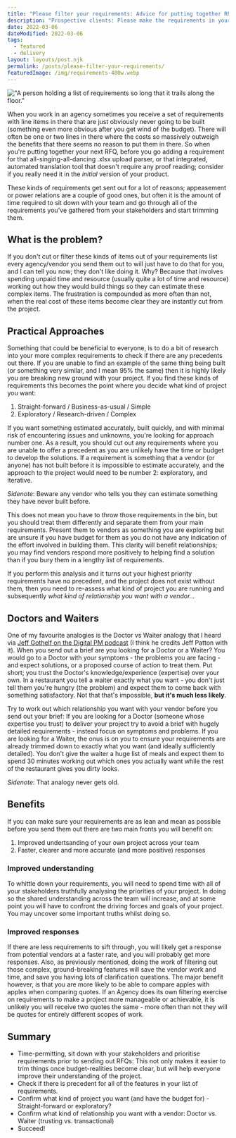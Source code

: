 ```yaml
---
title: "Please filter your requirements: Advice for putting together RFQs"
description: "Prospective clients: Please make the requirements in your brief or RFQ as lean and mean as you can before you send them. If you do, everyone benefits."
date: 2022-03-06
dateModified: 2022-03-06
tags:
  - featured
  - delivery
layout: layouts/post.njk
permalink: /posts/please-filter-your-requirements/
featuredImage: /img/requirements-480w.webp
---
```


!["A person holding a list of requirements so long that it trails along the floor."](https://cfergo.s3.eu-west-1.amazonaws.com/requirements.jpeg)

When you work in an agency sometimes you receive a set of requirements with line items in there that are just obviously never going to be built (something even more obvious after you get wind of the budget). There will often be one or two lines in there where the costs so massively outweigh the benefits that there seems no reason to put them in there. So when you're putting together your next RFQ, before you go adding a requirement for that all-singing-all-dancing .xlsx upload parser, or that integrated, automated translation tool that doesn't require any proof reading; consider if you really need it in the _initial_ version of your product.

These kinds of requirements get sent out for a lot of reasons; appeasement or power relations are a couple of good ones, but often it is the amount of time required to sit down with your team and go through all of the requirements you've gathered from your stakeholders and start trimming them. 

## What is the problem?

If you don't cut or filter these kinds of items out of your requirements list every agency/vendor you send them out to will just have to do that for you, and I can tell you now; they don't like doing it. Why? Because that involves spending unpaid time and resource (usually quite a lot of time and resource) working out how they would build things so they can estimate these complex items. The frustration is compounded as more often than not, when the real cost of these items become clear they are instantly cut from the project.

## Practical Approaches

Something that could be beneficial to everyone, is to do a bit of research into your more complex requirements to check if there are any precedents out there. If you are unable to find an example of the same thing being built (or something very similar, and I mean 95% the same) then it is highly likely you are breaking new ground with your project. If you find these kinds of requirements this becomes the point where you decide what kind of project you want:

1. Straight-forward / Business-as-usual / Simple
2. Exploratory / Research-driven / Complex

If you want something estimated accurately, built quickly, and with minimal risk of encountering issues and unknowns, you're looking for approach number one. As a result, you should cut out any requirements where you are unable to offer a precedent as you are unlikely have the time or budget to develop the solutions. If a requirement is something that a vendor (or anyone) has not built before it is impossible to estimate accurately, and the approach to the project would need to be number 2: exploratory, and iterative.

_Sidenote_: Beware any vendor who tells you they can estimate something they have never built before.

This does not mean you have to throw those requirements in the bin, but you should treat them differently and separate them from your main requirements. Present them to vendors as something you are exploring but are unsure if you have budget for them as you do not have any indication of the effort involved in building them. This clarity will benefit relationships; you may find vendors respond more positively to helping find a solution than if you bury them in a lengthy list of requirements.

If you perform this analysis and it turns out your highest priority requirements have no precedent, and the project does not exist without them, then you need to re-assess what kind of project you are running and subsequently _what kind of relationship you want with a vendor..._

## Doctors and Waiters

One of my favourite analogies is the Doctor vs Waiter analogy that I heard via [Jeff Gothelf on the Digital PM podcast](https://podcasts.google.com/feed/aHR0cHM6Ly9mZWVkcy5idXp6c3Byb3V0LmNvbS8xMDk3MzAucnNz/episode/QnV6enNwcm91dC01MjM3NjIz?ep=14) (I think he credits Jeff Patton with it). When you send out a brief are you looking for a Doctor or a Waiter? You would go to a Doctor with your symptoms - the problems you are facing - and expect solutions, or a proposed course of action to treat them. Put short; you trust the Doctor's knowledge/experience (expertise) over your own. In a restaurant you tell a waiter exactly what you want - you don't just tell them you're hungry (the problem) and expect them to come back with something satisfactory. Not that that's impossible, **but it's much less likely**.

Try to work out which relationship you want with your vendor before you send out your brief: If you are looking for a Doctor (someone whose expertise you trust) to deliver your project try to avoid a brief with hugely detailed requirements - instead focus on symptoms and problems. If you are looking for a Waiter, the onus is on you to ensure your requirements are already trimmed down to exactly what you want (and ideally sufficiently detailed). You don't give the waiter a huge list of meals and expect them to spend 30 minutes working out which ones you actually want while the rest of the restaurant gives you dirty looks.

_Sidenote_: That analogy never gets old.

## Benefits

If you can make sure your requirements are as lean and mean as possible before you send them out there are two main fronts you will benefit on:
1. Improved undertsanding of your own project across your team
2. Faster, clearer and more accurate (and more positive) responses

### Improved understanding

To whittle down your requirements, you will need to spend time with all of your stakeholders truthfully analysing the priorities of your project. In doing so the shared understanding across the team will increase, and at some point you will have to confront the driving forces and goals of your project. You may uncover some important truths whilst doing so.

### Improved responses

If there are less requirements to sift through, you will likely get a response from potential vendors at a faster rate, and you will probably get more responses. Also, as previously mentioned, doing the work of filtering out those complex, ground-breaking features will save the vendor work and time, and save you having lots of clarification questions. The major benefit however, is that you are more likely to be able to compare apples with apples when comparing quotes. If an Agency does its own filtering exercise on requirements to make a project more manageable or achievable, it is unlikely you will receive two quotes the same - more often than not they will be quotes for entirely different scopes of work.

## Summary

- Time-permitting, sit down with your stakeholders and prioritise requirements prior to sending out RFQs: This not only makes it easier to trim things once budget-realities become clear, but will help everyone improve their understanding of the project.
- Check if there is precedent for all of the features in your list of requirements.
- Confirm what kind of project you want (and have the budget for) - Straight-forward or exploratory?
- Confirm what kind of relationship you want with a vendor: Doctor vs. Waiter (trusting vs. transactional)
- Succeed!



